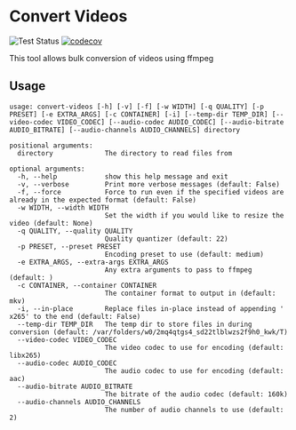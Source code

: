 # Convert Videos

![Test Status](https://github.com/justin8/convert_videos/workflows/Tests/badge.svg?branch=master)
[![codecov](https://codecov.io/gh/justin8/convert_videos/branch/master/graph/badge.svg)](https://codecov.io/gh/justin8/convert_videos)


This tool allows bulk conversion of videos using ffmpeg

## Usage

```
usage: convert-videos [-h] [-v] [-f] [-w WIDTH] [-q QUALITY] [-p PRESET] [-e EXTRA_ARGS] [-c CONTAINER] [-i] [--temp-dir TEMP_DIR] [--video-codec VIDEO_CODEC] [--audio-codec AUDIO_CODEC] [--audio-bitrate AUDIO_BITRATE] [--audio-channels AUDIO_CHANNELS] directory

positional arguments:
  directory             The directory to read files from

optional arguments:
  -h, --help            show this help message and exit
  -v, --verbose         Print more verbose messages (default: False)
  -f, --force           Force to run even if the specified videos are already in the expected format (default: False)
  -w WIDTH, --width WIDTH
                        Set the width if you would like to resize the video (default: None)
  -q QUALITY, --quality QUALITY
                        Quality quantizer (default: 22)
  -p PRESET, --preset PRESET
                        Encoding preset to use (default: medium)
  -e EXTRA_ARGS, --extra-args EXTRA_ARGS
                        Any extra arguments to pass to ffmpeg (default: )
  -c CONTAINER, --container CONTAINER
                        The container format to output in (default: mkv)
  -i, --in-place        Replace files in-place instead of appending ' x265' to the end (default: False)
  --temp-dir TEMP_DIR   The temp dir to store files in during conversion (default: /var/folders/w0/2mq4qtgs4_sd22tlblwzs2f9h0_kwk/T)
  --video-codec VIDEO_CODEC
                        The video codec to use for encoding (default: libx265)
  --audio-codec AUDIO_CODEC
                        The audio codec to use for encoding (default: aac)
  --audio-bitrate AUDIO_BITRATE
                        The bitrate of the audio codec (default: 160k)
  --audio-channels AUDIO_CHANNELS
                        The number of audio channels to use (default: 2)
```
